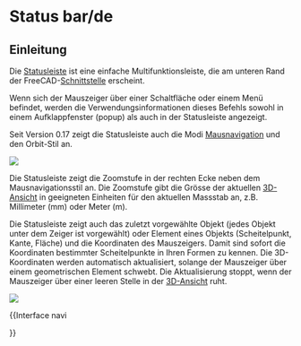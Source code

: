 # Status bar/de


## Einleitung

Die [Statusleiste](status_bar/de.md) ist eine einfache Multifunktionsleiste, die am unteren Rand der FreeCAD-[Schnittstelle](interface/de.md) erscheint.

Wenn sich der Mauszeiger über einer Schaltfläche oder einem Menü befindet, werden die Verwendungsinformationen dieses Befehls sowohl in einem Aufklappfenster (popup) als auch in der Statusleiste angezeigt.

Seit Version 0.17 zeigt die Statusleiste auch die Modi [Mausnavigation](Mouse_navigation/de.md) und den Orbit-Stil an.

![](images/FreeCAD_Status_bar.png )

Die Statusleiste zeigt die Zoomstufe in der rechten Ecke neben dem Mausnavigationsstil an. Die Zoomstufe gibt die Grösse der aktuellen [3D-Ansicht](3D_view.md) in geeigneten Einheiten für den aktuellen Massstab an, z.B. Millimeter (mm) oder Meter (m).

Die Statusleiste zeigt auch das zuletzt vorgewählte Objekt (jedes Objekt unter dem Zeiger ist vorgewählt) oder Element eines Objekts (Scheitelpunkt, Kante, Fläche) und die Koordinaten des Mauszeigers. Damit sind sofort die Koordinaten bestimmter Scheitelpunkte in Ihren Formen zu kennen. Die 3D-Koordinaten werden automatisch aktualisiert, solange der Mauszeiger über einem geometrischen Element schwebt. Die Aktualisierung stoppt, wenn der Mauszeiger über einer leeren Stelle in der [3D-Ansicht](3D_view.md) ruht.

![](images/FreeCAD_Status_bar_selected.png )


{{Interface navi

}} 
